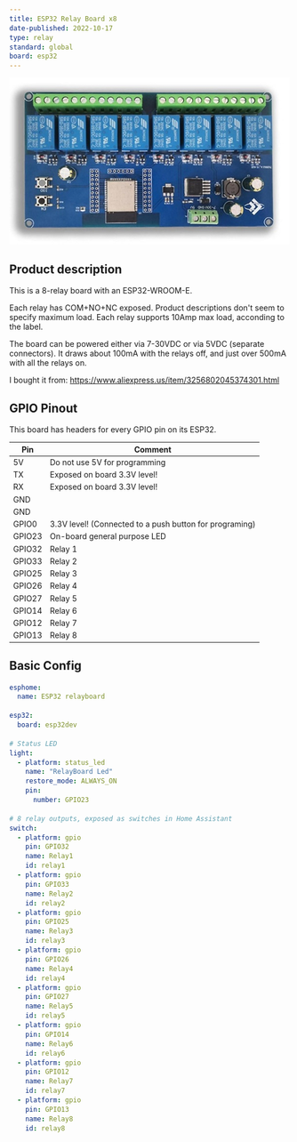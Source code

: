 ```yaml
---
title: ESP32 Relay Board x8
date-published: 2022-10-17
type: relay
standard: global
board: esp32
---
```


![Product](image.jpg "Product Image")

## Product description

This is a 8-relay board with an ESP32-WROOM-E.

Each relay has COM+NO+NC exposed. Product descriptions don't seem to specify maximum load. Each relay supports 10Amp max load, acconding to the label.

The board can be powered either via 7-30VDC or via 5VDC (separate connectors). It draws about 100mA with the relays off, and just over 500mA with all the relays on.

I bought it from: https://www.aliexpress.us/item/3256802045374301.html

## GPIO Pinout

This board has headers for every GPIO pin on its ESP32.

| Pin    | Comment                                                  |
| ------ | -------------------------------------------------------- |
| 5V     | Do not use 5V for programming                            |
| TX     | Exposed on board 3.3V level!                             |
| RX     | Exposed on board 3.3V level!                             |
| GND    |                                                          |
| GND    |                                                          |
| GPIO0  | 3.3V level! (Connected to a push button for programing)  |
| GPIO23 | On-board general purpose LED                             |
| GPIO32 | Relay 1                                                  |
| GPIO33 | Relay 2                                                  |
| GPIO25 | Relay 3                                                  |
| GPIO26 | Relay 4                                                  |
| GPIO27 | Relay 5                                                  |
| GPIO14 | Relay 6                                                  |
| GPIO12 | Relay 7                                                  |
| GPIO13 | Relay 8                                                  |

## Basic Config

```yaml
esphome:
  name: ESP32 relayboard

esp32:
  board: esp32dev

# Status LED
light:
  - platform: status_led
    name: "RelayBoard Led"
    restore_mode: ALWAYS_ON
    pin:
      number: GPIO23

# 8 relay outputs, exposed as switches in Home Assistant
switch:
  - platform: gpio
    pin: GPIO32
    name: Relay1
    id: relay1
  - platform: gpio
    pin: GPIO33
    name: Relay2
    id: relay2
  - platform: gpio
    pin: GPIO25
    name: Relay3
    id: relay3
  - platform: gpio
    pin: GPIO26
    name: Relay4
    id: relay4
  - platform: gpio
    pin: GPIO27
    name: Relay5
    id: relay5
  - platform: gpio
    pin: GPIO14
    name: Relay6
    id: relay6
  - platform: gpio
    pin: GPIO12
    name: Relay7
    id: relay7
  - platform: gpio
    pin: GPIO13
    name: Relay8
    id: relay8
```
